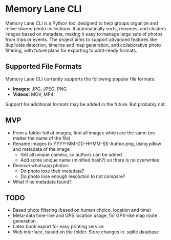 # Memory Lane CLI

Memory Lane CLI is a Python tool designed to help groups organize and relive shared photo collections. It automatically sorts, renames, and clusters images based on metadata, making it easy to manage large sets of photos from trips or events. The project aims to support advanced features like duplicate detection, timeline and map generation, and collaborative photo filtering, with future plans for exporting to print-ready formats.

## Supported File Formats

Memory Lane CLI currently supports the following popular file formats:

- **Images:** JPG, JPEG, PNG
- **Videos:** MOV, MP4

Support for additional formats may be added in the future. But probably not.

## MVP

- From a folder full of images, find all images which are the same (no matter the name of the file)
- Rename images to YYYY-MM-DD-HHMM-SS-Author.png, using pillow and metadata of the image
    - Get all unique camera, so authors can be added
    - Add some unique name (minified hash?) so there is no overwrites
- Remove whatsapp photos:
    - Do photo lose their metadata?
    - Do photo lose enough resolution to not compare?
- What if no metadata found?

## TODO

- Based photo filtering (based on human choice, location and time)
- Meta-data time-line and GPS location usage, for GPX-like map route generation
- Latex book export for easy printing service
- Web interface, based on the folder. Store changes in .sqlite database
